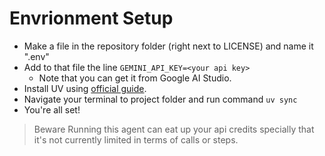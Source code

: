 # Envrionment Setup
* Make a file in the repository folder (right next to LICENSE) and name it ".env"
* Add to that file the line ```GEMINI_API_KEY=<your api key>```
  * Note that you can get it from Google AI Studio.
* Install UV using [official guide](https://docs.astral.sh/uv/getting-started/installation/#standalone-installer).
* Navigate your terminal to project folder and run command ```uv sync```
* You're all set!

> Beware Running this agent can eat up your api credits specially that it's not currently limited in terms of calls or steps.
